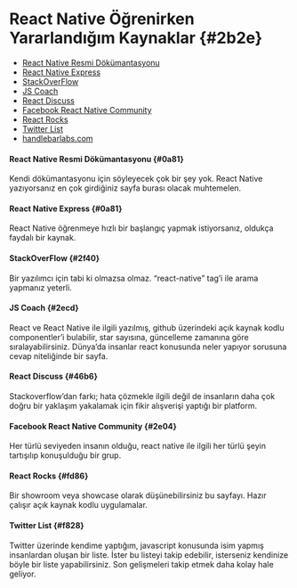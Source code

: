 # React Native Öğrenirken Yararlandığım Kaynaklar {#2b2e}

* [React Native Resmi Dökümantasyonu](https://facebook.github.io/react-native/docs/getting-started.html)
* [React Native Express](http://www.reactnativeexpress.com/componentName_api)
* [StackOverFlow](http://stackoverflow.com/questions/tagged/react-native)
* [JS Coach](https://js.coach/react-native/react-native-web?sort=popular)
* [React Discuss](https://discuss.reactjs.org/)
* [Facebook React Native Community](https://www.facebook.com/groups/react.native.community/?ref=nf_target&fref=nf)
* [React Rocks](https://react.rocks/)
* [Twitter List](https://twitter.com/yosooff/lists/statics)
* [handlebarlabs.com](https://learn.handlebarlabs.com/p/react-native-basics-build-a-currency-converter)


#### React Native Resmi Dökümantasyonu {#0a81}

Kendi dökümantasyonu için söyleyecek çok bir şey yok. React Native yazıyorsanız en çok girdiğiniz sayfa burası olacak muhtemelen.

#### React Native Express {#0a81}

React Native öğrenmeye hızlı bir başlangıç yapmak istiyorsanız, oldukça faydalı bir kaynak.

#### StackOverFlow {#2f40}

Bir yazılımcı için tabi ki olmazsa olmaz. “react-native” tag’i ile arama yapmanız yeterli.

#### JS Coach {#2ecd}

React ve React Native ile ilgili yazılmış, github üzerindeki açık kaynak kodlu componentler’i bulabilir, star sayısına, güncelleme zamanına göre sıralayabilirsiniz. Dünya’da insanlar react konusunda neler yapıyor sorusuna cevap niteliğinde bir sayfa.

#### React Discuss {#46b6}

Stackoverflow’dan farkı; hata çözmekle ilgili değil de insanların daha çok doğru bir yaklaşım yakalamak için fikir alışverişi yaptığı bir platform.

#### Facebook React Native Community {#2e04}

Her türlü seviyeden insanın olduğu, react native ile ilgili her türlü şeyin tartışılıp konuşulduğu bir grup.

#### React Rocks {#fd86}

Bir showroom veya showcase olarak düşünebilirsiniz bu sayfayı. Hazır çalışır açık kaynak kodlu uygulamalar.

#### Twitter List {#f828}

Twitter üzerinde kendime yaptığım, javascript konusunda isim yapmış insanlardan oluşan bir liste. İster bu listeyi takip edebilir, isterseniz kendinize böyle bir liste yapabilirsiniz. Son gelişmeleri takip etmek daha kolay hale geliyor.

